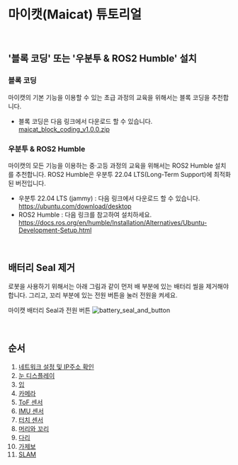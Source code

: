 # 마이캣(Maicat) 튜토리얼
&nbsp;
## '블록 코딩' 또는 '우분투 & ROS2 Humble' 설치
### 블록 코딩
마이캣의 기본 기능을 이용할 수 있는 초급 과정의 교육을 위해서는 블록 코딩을 추천합니다.
- 블록 코딩은 다음 링크에서 다운로드 할 수 있습니다.
[maicat_block_coding_v1.0.0.zip](https://github.com/user-attachments/files/18055747/maicat_block_coding_v1.0.0.zip)


### 우분투 & ROS2 Humble
마이캣의 모든 기능을 이용하는 중·고등 과정의 교육을 위해서는 ROS2 Humble 설치를 추천합니다.
ROS2 Humble은 우분투 22.04 LTS(Long-Term Support)에 최적화된 버전입니다.
- 우분투 22.04 LTS (jammy) : 다음 링크에서 다운로드 할 수 있습니다.
https://ubuntu.com/download/desktop
- ROS2 Humble : 다음 링크를 참고하여 설치하세요.
https://docs.ros.org/en/humble/Installation/Alternatives/Ubuntu-Development-Setup.html

&nbsp;
## 배터리 Seal 제거
로봇을 사용하기 위해서는 아래 그림과 같이 먼저 배 부분에 있는 배터리 씰을 제거해야 합니다.
그리고, 꼬리 부분에 있는 전원 버튼을 눌러 전원을 켜세요.

마이캣 배터리 Seal과 전원 버튼
![battery_seal_and_button](https://github.com/macroact/maicat_tutorial/assets/1587168/f6e47978-816f-41d8-91f3-4013a293acf5)

&nbsp;
## 순서
1. [네트워크 설정 및 IP주소 확인](01_maicat_network/README.md)
2. [눈 디스플레이](02_maicat_eyes/README.md)
3. [입](03_maicat_mouth/README.md)
4. [카메라](04_maicat_camera/README.md)
5. [ToF 센서](05_maicat_tof_sensor/README.md)
6. [IMU 센서](06_maicat_imu_sensor/README.md)
7. [터치 센서](07_maicat_touch_sensor/README.md)
8. [머리와 꼬리](08_maicat_move_head_and_tail/README.md)
9. [다리](09_maicat_move_legs/README.md)
10. [가제보](10_maicat_gazebo/README.md)
11. [SLAM](11_maicat_slam/README.md)
